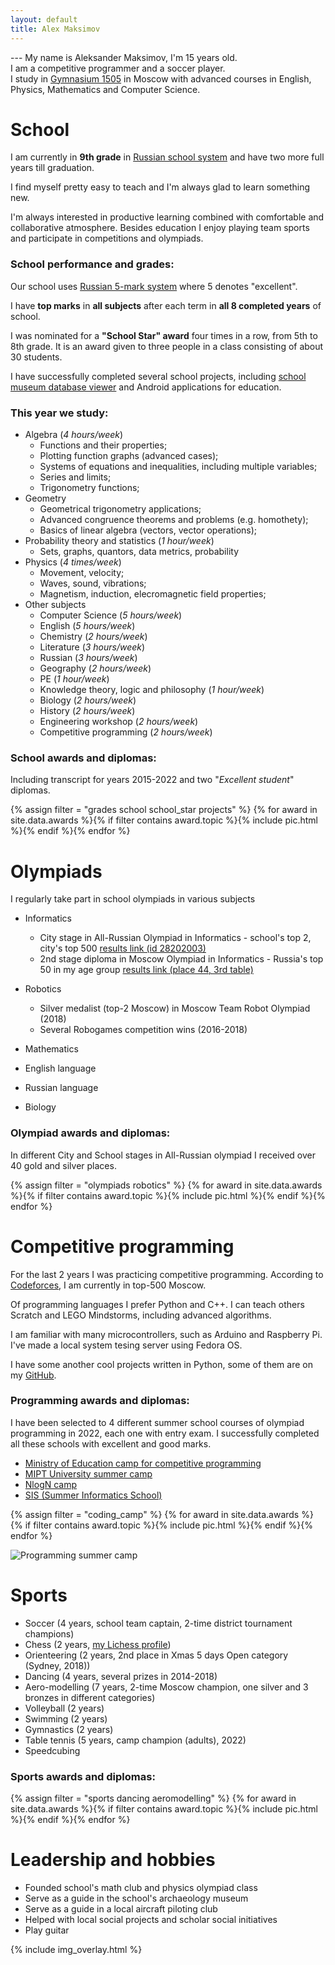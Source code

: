 ```yaml
---
layout: default
title: Alex Maksimov
---
```


--- My name is Aleksander Maksimov, I'm 15 years old.<br/>
I am a competitive programmer and a soccer player.<br/>
I study in [Gymnasium 1505](http://gym1505.ru/) in Moscow with advanced courses in English, Physics, Mathematics and Computer Science.

# School

I am currently in **9th grade** in [Russian school system](https://en.wikipedia.org/wiki/Education_in_Russia#Levels_of_education) and have two more full years till graduation.

I find myself pretty easy to teach and I'm always glad to learn something new.

I'm always interested in productive learning combined with comfortable and collaborative atmosphere.
Besides education I enjoy playing team sports and participate in competitions and olympiads.

### School performance and grades:

Our school uses [Russian 5-mark system](https://en.wikipedia.org/wiki/Academic_grading_in_Russia) where 5 denotes "excellent".

I have **top marks** in **all subjects** after each term in **all 8 completed years** of school.

I was nominated for a **"School Star" award** four times in a row, from 5th to 8th grade. It is an award given to three people in a class consisting of about 30 students.

I have successfully completed several school projects, including [school museum database viewer](http://project.gym1505.ru/node/27354) and Android applications for education.

### This year we study:

- Algebra (*4 hours/week*)
  - Functions and their properties;
  - Plotting function graphs (advanced cases);
  - Systems of equations and inequalities, including multiple variables;
  - Series and limits;
  - Trigonometry functions;
- Geometry
  - Geometrical trigonometry applications;
  - Advanced congruence theorems and problems (e.g. homothety);
  - Basics of linear algebra (vectors, vector operations);
- Probability theory and statistics (*1 hour/week*)
  - Sets, graphs, quantors, data metrics, probability
- Physics (*4 times/week*)
  - Movement, velocity;
  - Waves, sound, vibrations;
  - Magnetism, induction, elecromagnetic field properties;
- Other subjects
  - Computer Science (*5 hours/week*)
  - English (*5 hours/week*)
  - Chemistry (*2 hours/week*)
  - Literature (*3 hours/week*)
  - Russian (*3 hours/week*)
  - Geography (*2 hours/week*)
  - PE (*1 hour/week*)
  - Knowledge theory, logic and philosophy (*1 hour/week*)
  - Biology (*2 hours/week*)
  - History (*2 hours/week*)
  - Engineering workshop (*2 hours/week*)
  - Competitive programming (*2 hours/week*)

### School awards and diplomas:

Including transcript for years 2015-2022 and two "*Excellent student*" diplomas.

{% assign filter = "grades school school_star projects" %}
{% for award in site.data.awards %}{% if filter contains award.topic %}{% include pic.html %}{% endif %}{% endfor %}


# Olympiads

I regularly take part in school olympiads in various subjects

- Informatics
  - City stage in All-Russian Olympiad in Informatics - school's top 2, city's top 500 [results link (id 28202003)](https://reg.olimpiada.ru/register/russia-olympiad-iikt-2021-2-9-protocol/olympiad-protocol-static)
  - 2nd stage diploma in Moscow Olympiad in Informatics - Russia's top 50 in my age group [results link (place 44, 3rd table)](https://mos-inf.olimpiada.ru/mosh6_9_2022_results)
- Robotics
  - Silver medalist (top-2 Moscow) in Moscow Team Robot Olympiad (2018)
  - Several Robogames competition wins (2016-2018)

- Mathematics
- English language
- Russian language
- Biology

### Olympiad awards and diplomas:

In different City and School stages in All-Russian olympiad I received over 40 gold and silver places.

{% assign filter = "olympiads robotics" %}
{% for award in site.data.awards %}{% if filter contains award.topic %}{% include pic.html %}{% endif %}{% endfor %}

# Competitive programming

For the last 2 years I was practicing competitive programming. According to [Codeforces](https://codeforces.com/profile/hurricanecoder?locale=en), I am currently in top-500 Moscow.

Of programming languages I prefer Python and C++. I can teach others Scratch and LEGO Mindstorms, including advanced algorithms.

I am familiar with many microcontrollers, such as Arduino and Raspberry Pi. I've made a local system tesing server using Fedora OS.

I have some another cool projects written in Python, some of them are on my [GitHub](https://github.com/ASMaksimov2007).

### Programming awards and diplomas:

I have been selected to 4 different summer school courses of olympiad programming in 2022, each one with entry exam. I successfully completed all these schools with excellent and good marks.

- [Ministry of Education camp for competitive programming](https://inf.mosolymp.ru/)
- [MIPT University summer camp](https://it-edu.com/mipt-school/)
- [NlogN camp](https://nlogn.info/camp)
- [SIS (Summer Informatics School)](https://lksh.ru/)

{% assign filter = "coding_camp" %}
{% for award in site.data.awards %}{% if filter contains award.topic %}{% include pic.html %}{% endif %}{% endfor %}

![Programming summer camp](assets/camp.JPG)
# Sports

- Soccer (4 years, school team captain, 2-time district tournament champions)
- Chess (2 years, [my Lichess profile](https://lichess.org/@/Alex_Maksimov))
- Orienteering (2 years, 2nd place in Xmas 5 days Open category (Sydney, 2018))
- Dancing (4 years, several prizes in 2014-2018)
- Aero-modelling (7 years, 2-time Moscow champion, one silver and 3 bronzes in different categories)
- Volleyball (2 years)
- Swimming (2 years)
- Gymnastics (2 years)
- Table tennis (5 years, camp champion (adults), 2022)
- Speedcubing

### Sports awards and diplomas:

{% assign filter = "sports dancing aeromodelling" %}
{% for award in site.data.awards %}{% if filter contains award.topic %}{% include pic.html %}{% endif %}{% endfor %}

<!-- ![Playing soccer](assets/soccer.png) -->

# Leadership and hobbies

- Founded school's math club and physics olympiad class
- Serve as a guide in the school's archaeology museum
- Serve as a guide in a local aircraft piloting club
- Helped with local social projects and scholar social initiatives
- Play guitar


{% include img_overlay.html %}
